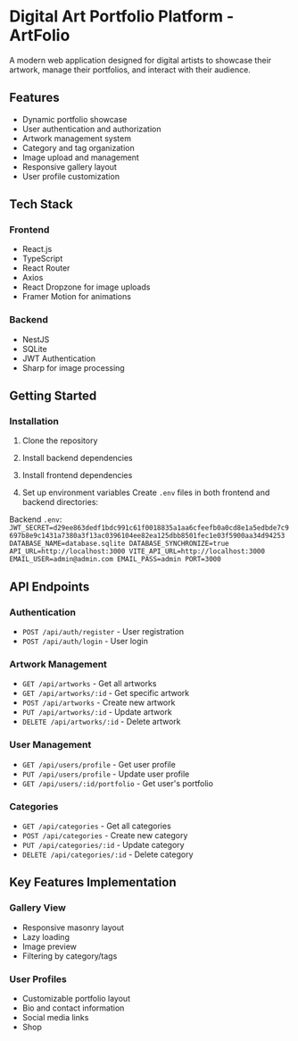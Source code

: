 # Digital Art Portfolio Platform - ArtFolio

A modern web application designed for digital artists to showcase their artwork, manage their portfolios, and interact with their audience.

## Features

- Dynamic portfolio showcase
- User authentication and authorization
- Artwork management system
- Category and tag organization
- Image upload and management
- Responsive gallery layout
- User profile customization

## Tech Stack

### Frontend
- React.js
- TypeScript
- React Router
- Axios
- React Dropzone for image uploads
- Framer Motion for animations

### Backend
- NestJS
- SQLite
- JWT Authentication
- Sharp for image processing

## Getting Started

### Installation

1. Clone the repository

2. Install backend dependencies

3. Install frontend dependencies

4. Set up environment variables
Create `.env` files in both frontend and backend directories:

Backend `.env`:
`JWT_SECRET=d29ee863dedf1bdc991c61f0018835a1aa6cfeefb0a0cd8e1a5edbde7c9697b8e9c1431a7380a3f13ac0396104ee82ea125dbb8501fec1e03f5900aa34d94253
DATABASE_NAME=database.sqlite
DATABASE_SYNCHRONIZE=true
API_URL=http://localhost:3000
VITE_API_URL=http://localhost:3000
EMAIL_USER=admin@admin.com
EMAIL_PASS=admin
PORT=3000`


## API Endpoints

### Authentication
- `POST /api/auth/register` - User registration
- `POST /api/auth/login` - User login

### Artwork Management
- `GET /api/artworks` - Get all artworks
- `GET /api/artworks/:id` - Get specific artwork
- `POST /api/artworks` - Create new artwork
- `PUT /api/artworks/:id` - Update artwork
- `DELETE /api/artworks/:id` - Delete artwork

### User Management
- `GET /api/users/profile` - Get user profile
- `PUT /api/users/profile` - Update user profile
- `GET /api/users/:id/portfolio` - Get user's portfolio

### Categories
- `GET /api/categories` - Get all categories
- `POST /api/categories` - Create new category 
- `PUT /api/categories/:id` - Update category 
- `DELETE /api/categories/:id` - Delete category 

## Key Features Implementation

### Gallery View
- Responsive masonry layout
- Lazy loading
- Image preview
- Filtering by category/tags

### User Profiles
- Customizable portfolio layout
- Bio and contact information
- Social media links
- Shop
